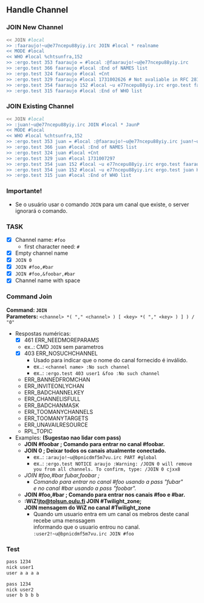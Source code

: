 ## Handle Channel

### JOIN New Channel
```sh
<< JOIN #local
>> :faaraujo!~u@e77ncepu88yiy.irc JOIN #local * realname
<< MODE #local
<< WHO #local %chtsunfra,152
>> :ergo.test 353 faaraujo = #local :@faaraujo!~u@e77ncepu88yiy.irc
>> :ergo.test 366 faaraujo #local :End of NAMES list
>> :ergo.test 324 faaraujo #local +Cnt
>> :ergo.test 329 faaraujo #local 1731002626 # Not avaliable in RFC 2812
>> :ergo.test 354 faaraujo 152 #local ~u e77ncepu88yiy.irc ergo.test faaraujo H@ 0 realname
>> :ergo.test 315 faaraujo #local :End of WHO list
```

### JOIN Existing Channel
```sh
<< JOIN #local
>> :juan!~u@e77ncepu88yiy.irc JOIN #local * JaunP
<< MODE #local
<< WHO #local %chtsunfra,152
>> :ergo.test 353 juan = #local :@faaraujo!~u@e77ncepu88yiy.irc juan!~u@e77ncepu88yiy.irc
>> :ergo.test 366 juan #local :End of NAMES list
>> :ergo.test 324 juan #local +Cnt
>> :ergo.test 329 juan #local 1731007297
>> :ergo.test 354 juan 152 #local ~u e77ncepu88yiy.irc ergo.test faaraujo H@ 0 realname
>> :ergo.test 354 juan 152 #local ~u e77ncepu88yiy.irc ergo.test juan H 0 JaunP
>> :ergo.test 315 juan #local :End of WHO list
```

### Importante!
- Se o usuário usar o comando `JOIN` para um canal que existe, o server ignorará o comando.

### TASK
- [x] Channel name: `#foo`
  - first character need: `#`
- [x] Empty channel name
- [x] `JOIN 0`
- [x] `JOIN #foo,#bar`
- [x] `JOIN #foo,&foobar,#bar`
- [x] Channel name with space

### Command Join
**Command: `JOIN`**\
**Parameters:** `<channel> *( "," <channel> ) [ <key> *( "," <key> ) ] ) / "0"`
- Respostas numéricas:
  - [x] 461 ERR_NEEDMOREPARAMS
   - ex..: CMD `JOIN` sem parametros
  - [x] 403 ERR_NOSUCHCHANNEL
    - Usado para indicar que o nome do canal fornecido é inválido.
    - ex..: `<channel name> :No such channel`
	- ex..: `:ergo.test 403 user1 &foo :No such channel`
  - ERR_BANNEDFROMCHAN
  - ERR_INVITEONLYCHAN 
  - ERR_BADCHANNELKEY
  - ERR_CHANNELISFULL 
  - ERR_BADCHANMASK
  - ERR_TOOMANYCHANNELS
  - ERR_TOOMANYTARGETS 
  - ERR_UNAVAILRESOURCE
  - RPL_TOPIC
- Examples: **(Sugestao nao lidar com pass)**
  - **JOIN #foobar ; Comando para entrar no canal #foobar.**
  - **JOIN 0 ; Deixar todos os canais atualmente conectado.**
    - ex..: `:araujo!~u@bpnicdmf5m7vu.irc PART #global`
    - ex..: `:ergo.test NOTICE araujo :Warning: /JOIN 0 will remove you from all channels. To confirm, type: /JOIN 0 cjxx8`
  - *JOIN #foo,#bar ​​fubar,foobar ;*
    - *Comando para entrar no canal #foo usando a pass "fubar"\
	 e no canal #bar usando a pass "foobar".*
  - **JOIN #foo,#bar ​​; Comando para entrar nos canais #foo e #bar.**
  - **:WiZ!jto@tolsun.oulu.fi JOIN #Twilight_zone;**\
    **JOIN mensagem do WiZ no canal #Twilight_zone**
	- Quando um usuario entra em um canal os mebros deste canal recebe uma menssagem\
  informando que o usuario entrou no canal. `:user2!~u@bpnicdmf5m7vu.irc JOIN #foo`

### Test
```sh
pass 1234
nick user1
user a a a a
```
```sh
pass 1234
nick user2
user b b b b
```